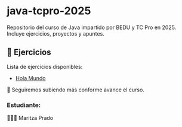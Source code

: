 # java-tcpro-2025
Repositorio del curso de Java impartido por BEDU y TC Pro en 2025. Incluye ejercicios, proyectos y apuntes.

## 📂 Ejercicios

Lista de ejercicios disponibles:

- [Hola Mundo](enlace)


🚀 Seguiremos subiendo más conforme avance el curso.


### Estudiante:
👩🏻‍💻 Maritza Prado

